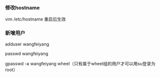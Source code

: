 ### 修改hostname

vim /etc/hostname  重启后生效

### 新增用户

adduser wangfeiyang

passwd wangfeiyang

gpasswd -a wangfeiyang wheel（只有属于wheel组的用户才可以用su登录为root）

